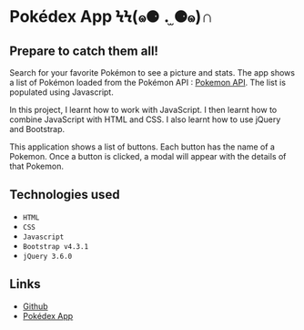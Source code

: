 # Pokédex App ϞϞ(๑⚈ ․̫ ⚈๑)∩

## Prepare to catch them all!

Search for your favorite Pokémon to see a picture and stats. The app shows a list of Pokémon loaded from the Pokémon API : [Pokemon API](https://pokeapi.co/api/v2/pokemon/?limit=150). The list is populated using Javascript.

In this project, I learnt how to work with JavaScript. I then learnt how to combine JavaScript with HTML and CSS.
I also learnt how to use jQuery and Bootstrap.

This application shows a list of buttons. Each button has the name of a Pokemon. Once a button is clicked, a modal will appear with the details of that Pokemon. 

## Technologies used

-   `HTML`
-   `CSS`
-   `Javascript`
-   `Bootstrap v4.3.1`
-   `jQuery 3.6.0`

## Links

-   [Github](https://github.com/Claudiaj501/pokedex)
-   [Pokédex App](https://claudiaj501.github.io/pokedex/)


